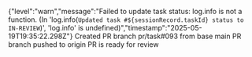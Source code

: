 {"level":"warn","message":"Failed to update task status: log.info is not a function. (In 'log.info(`Updated task #${sessionRecord.taskId} status to IN-REVIEW`)', 'log.info' is undefined)","timestamp":"2025-05-19T19:35:22.298Z"}
Created PR branch pr/task#093 from base main
PR branch pushed to origin
PR is ready for review

